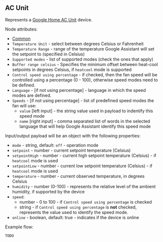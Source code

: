 ## AC Unit

Represents a [Google Home AC Unit](https://developers.google.com/assistant/smarthome/guides/acunit) device.

Node attributes:
- [Common](../common.md)
- `Temperature Unit` - select between degrees Celsius or Fahrenheit
- `Temperature Range` - range of the temperature Google Assistant will set the setpoint to (specified in Celsius)
- `Supported modes` - list of supported modes (check the ones that apply)
- `Buffer range celsius` - Specifies the minimum offset between heat-cool setpoints in degrees Celsius, if `heatcool` mode is supported
- `Control speed using percentage` - if checked, then the fan speed will be controlled using a percentage (0 - 100), otherwise speed modes need to be defined.
- `Language` - [if not using percentage] - language in which the speed modes are defined.
- `Speeds` - [if not using percentage] - list of predefined speed modes the fan will use:
  - `value` [left input] - the string value used in payload to indentify this speed mode
  - `name` [right input] - comma separated list of words in the selected language that will help Google Assistant identify this speed mode

Input/output payload will be an object with the following properties:
- `mode` - string, default: `off` - operation mode
- `setpoint` - number - current setpoint temperature (Celsius)
- `setpointHigh` - number - current high setpoint temperature (Celsius) - if `heatcool` mode is used
- `setpointLow` - number - current low setpoint temperature (Celsius) - if `heatcool` mode is used
- `temperature` - number - current observed temperature, in degrees Celsius
- `humidity` - number (0-100) - represents the relative level of the ambient humidity, if supported by the device
- `speed`:
  - number - 0 to 100 - if `Control speed using percentage` is checked
  - string - if `Control speed using percentage` is **not** checked, represents the value used to identify the speed mode.
- `online` - boolean, default: true - indicates if the device is online

Example flow:
```
TODO
```
